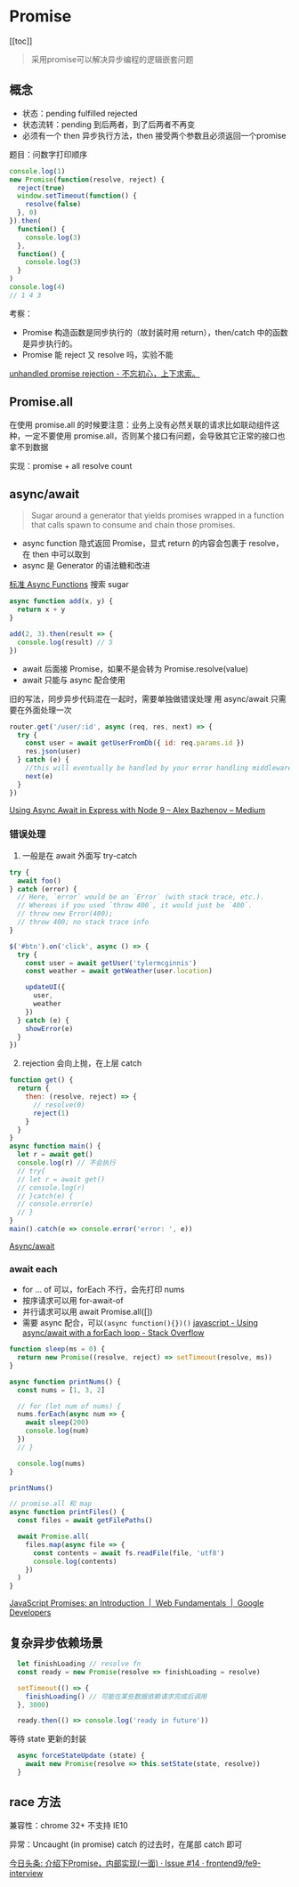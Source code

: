 # Promise
[[toc]]

> 采用promise可以解决异步编程的逻辑嵌套问题

## 概念
- 状态：pending fulfilled rejected
- 状态流转：pending 到后两者，到了后两者不再变
- 必须有一个 then 异步执行方法，then 接受两个参数且必须返回一个promise

题目：问数字打印顺序
```js
console.log(1)
new Promise(function(resolve, reject) {
  reject(true)
  window.setTimeout(function() {
    resolve(false)
  }, 0)
}).then(
  function() {
    console.log(3)
  },
  function() {
    console.log(3)
  }
)
console.log(4)
// 1 4 3
```
考察：
- Promise 构造函数是同步执行的（故封装时用 return），then/catch 中的函数是异步执行的。
- Promise 能 reject 又 resolve 吗，实验不能


[unhandled promise rejection - 不忘初心，上下求索。](https://liyaoli.com/2017-06-26/unhandled-promise-rejection.html)

## Promise.all

在使用 promise.all 的时候要注意：业务上没有必然关联的请求比如联动组件这种，一定不要使用 promise.all，否则某个接口有问题，会导致其它正常的接口也拿不到数据

实现：promise  + all resolve count

## async/await
> Sugar around a generator that yields promises wrapped in a function that calls spawn to consume and chain those promises.

- async function 隐式返回 Promise，显式 return 的内容会包裹于 resolve，在 then 中可以取到
- async 是 Generator 的语法糖和改进

[标准 Async Functions](https://tc39.es/ecmascript-asyncawait/) 搜索 sugar

```js
async function add(x, y) {
  return x + y
}

add(2, 3).then(result => {
  console.log(result) // 5
})
```

- await 后面接 Promise，如果不是会转为 Promise.resolve(value)
- await 只能与 async 配合使用

旧的写法，同步异步代码混在一起时，需要单独做错误处理
用 async/await 只需要在外面处理一次

```js
router.get('/user/:id', async (req, res, next) => {
  try {
    const user = await getUserFromDb({ id: req.params.id })
    res.json(user)
  } catch (e) {
    //this will eventually be handled by your error handling middleware
    next(e)
  }
})
```

[Using Async Await in Express with Node 9 – Alex Bazhenov – Medium](https://medium.com/@Abazhenov/using-async-await-in-express-with-node-8-b8af872c0016)

### 错误处理

1. 一般是在 await 外面写 try-catch

```js
try {
  await foo()
} catch (error) {
  // Here, `error` would be an `Error` (with stack trace, etc.).
  // Whereas if you used `throw 400`, it would just be `400`.
  // throw new Error(400);
  // throw 400; no stack trace info
}

$('#btn').on('click', async () => {
  try {
    const user = await getUser('tylermcginnis')
    const weather = await getWeather(user.location)

    updateUI({
      user,
      weather
    })
  } catch (e) {
    showError(e)
  }
})
```

2. rejection 会向上抛，在上层 catch

```js
function get() {
  return {
    then: (resolve, reject) => {
      // resolve(0)
      reject(1)
    }
  }
}
async function main() {
  let r = await get()
  console.log(r) // 不会执行
  // try{
  // let r = await get()
  // console.log(r)
  // }catch(e) {
  // console.error(e)
  // }
}
main().catch(e => console.error('error: ', e))
```

[Async/await](https://javascript.info/async-await)

### await each

- for ... of 可以，forEach 不行，会先打印 nums
- 按序请求可以用 for-await-of
- 并行请求可以用 await Promise.all([])
- 需要 async 配合，可以`(async function(){})()`
  [javascript - Using async/await with a forEach loop - Stack Overflow](https://stackoverflow.com/questions/37576685/using-async-await-with-a-foreach-loop)

```js
function sleep(ms = 0) {
  return new Promise((resolve, reject) => setTimeout(resolve, ms))
}

async function printNums() {
  const nums = [1, 3, 2]

  // for (let num of nums) {
  nums.forEach(async num => {
    await sleep(200)
    console.log(num)
  })
  // }

  console.log(nums)
}

printNums()

// promise.all 和 map
async function printFiles() {
  const files = await getFilePaths()

  await Promise.all(
    files.map(async file => {
      const contents = await fs.readFile(file, 'utf8')
      console.log(contents)
    })
  )
}
```

[JavaScript Promises: an Introduction  |  Web Fundamentals  |  Google Developers](https://developers.google.com/web/fundamentals/primers/promises#javascript_exceptions_and_promises)

## 复杂异步依赖场景
```js
  let finishLoading // resolve fn
  const ready = new Promise(resolve => finishLoading = resolve)

  setTimeout(() => {
    finishLoading() // 可能在某些数据依赖请求完成后调用
  }, 3000)

  ready.then(() => console.log('ready in future'))
```

等待 state 更新的封装
```js
  async forceStateUpdate (state) {
    await new Promise(resolve => this.setState(state, resolve))
  }
```

## race 方法
兼容性：chrome 32+ 不支持 IE10

异常：Uncaught (in promise)  catch 的过去时，在尾部 catch 即可

[今日头条: 介绍下Promise，内部实现(一面) · Issue #14 · frontend9/fe9-interview](https://github.com/frontend9/fe9-interview/issues/14)
